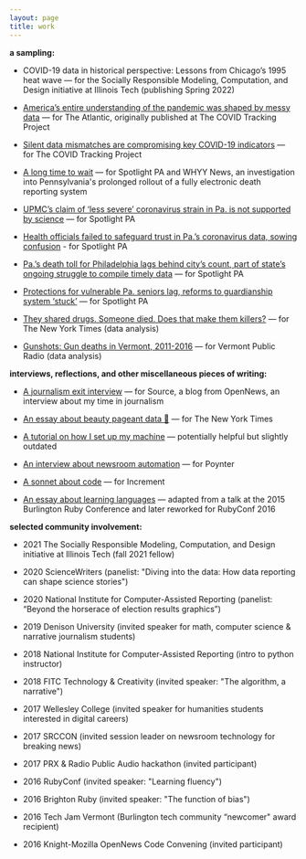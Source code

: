 ```yaml
---
layout: page
title: work
---
```

**a sampling:**

- COVID-19 data in historical perspective: Lessons from Chicago’s 1995 heat wave — for the Socially Responsible Modeling, Computation, and Design initiative at Illinois Tech (publishing Spring 2022)

- [America’s entire understanding of the pandemic was shaped by messy data](https://www.theatlantic.com/science/archive/2021/05/pandemic-data-america-messy/618987/) — for The Atlantic, originally published at The COVID Tracking Project

- [Silent data mismatches are compromising key COVID-19 indicators](https://covidtracking.com/analysis-updates/silent-data-mismatches-are-compromising-key-covid-19-indicators) — for The COVID Tracking Project

- [A long time to wait](https://www.spotlightpa.org/news/2020/09/pa-coronavirus-deaths-reporting-edrs/) — for Spotlight PA and WHYY News, an investigation into Pennsylvania's prolonged rollout of a fully electronic death reporting system

- [UPMC’s claim of ‘less severe’ coronavirus strain in Pa. is not supported by science](https://www.spotlightpa.org/news/2020/07/coronavirus-less-severe-strain-pennsylvania-upmc-claim/) — for Spotlight PA

- [Health officials failed to safeguard trust in Pa.’s coronavirus data, sowing confusion](https://www.spotlightpa.org/news/2020/06/pennsylvania-coronavirus-data-death-cases-confusion/) - for Spotlight PA

- [Pa.’s death toll for Philadelphia lags behind city’s count, part of state’s ongoing struggle to compile timely data](https://www.spotlightpa.org/news/2020/05/pennsylvania-philadelphia-coronavirus-death-toll/) — for Spotlight PA

- [Protections for vulnerable Pa. seniors lag, reforms to guardianship system ‘stuck’](https://www.spotlightpa.org/news/2020/03/pennsylvania-supreme-court-guardianship-seniors/) — for Spotlight PA

- [They shared drugs. Someone died. Does that make them killers?](https://www.nytimes.com/2018/05/25/us/drug-overdose-prosecution-crime.html) — for The New York Times (data analysis)

- [Gunshots: Gun deaths in Vermont, 2011-2016](https://www.vpr.org/vpr-news/2017-08-07/gunshots-project-data-gun-deaths-in-vermont-2011-2016) — for Vermont Public Radio (data analysis)



**interviews, reflections, and other miscellaneous pieces of writing:**

- [A journalism exit interview](https://source.opennews.org/articles/exit-interviews-sara-simon/) — for Source, a blog from OpenNews, an interview about my time in journalism

- [An essay about beauty pageant data 👑](https://www.nytimes.com/2018/09/12/insider/miss-america-data-software.html) — for The New York Times

- [A tutorial on how I set up my machine](https://open.nytimes.com/set-up-your-mac-like-an-interactive-news-developer-bb8d2c4097e5) — potentially helpful but slightly outdated

- [An interview about newsroom automation](https://www.poynter.org/tech-tools/2016/you-can-steal-sara-simons-sewage-bot-and-everything-else-she-makes/) — for Poynter

- [A sonnet about code](https://increment.com/programming-languages/code-poetry/) — for Increment

- [An essay about learning languages](https://medium.com/@sarambsimon/learning-fluency-672988a7ae52) — adapted from a talk at the 2015 Burlington Ruby Conference and later reworked for RubyConf 2016



**selected community involvement:**

- 2021 The Socially Responsible Modeling, Computation, and Design initiative at Illinois Tech (fall 2021 fellow)

- 2020 ScienceWriters (panelist: "Diving into the data: How data reporting can shape science stories")

- 2020 National Institute for Computer-Assisted Reporting (panelist: “Beyond the horserace of election results graphics”)

- 2019 Denison University (invited speaker for math, computer science & narrative journalism students)

- 2018 National Institute for Computer-Assisted Reporting (intro to python instructor)

- 2018 FITC Technology & Creativity (invited speaker: "The algorithm, a narrative")

- 2017 Wellesley College (invited speaker for humanities students interested in digital careers)

- 2017 SRCCON (invited session leader on newsroom technology for breaking news) 

- 2017 PRX & Radio Public Audio hackathon (invited participant)

- 2016 RubyConf (invited speaker: "Learning fluency")

- 2016 Brighton Ruby (invited speaker: "The function of bias")

- 2016 Tech Jam Vermont (Burlington tech community “newcomer" award recipient)

- 2016 Knight-Mozilla OpenNews Code Convening (invited participant)
